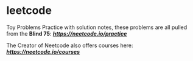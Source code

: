 # leetcode 
Toy Problems Practice with solution notes, these problems are all pulled from the **Blind 75**: **_https://neetcode.io/practice_**

The Creator of Neetcode also offers courses here: **_https://neetcode.io/courses_**
